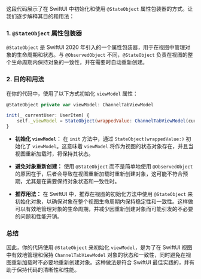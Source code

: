 这段代码展示了在 SwiftUI 中初始化和使用 `@StateObject` 属性包装器的方式。让我们逐步解释其目的和用法：

### 1. `@StateObject` 属性包装器

`@StateObject` 是 SwiftUI 2020 年引入的一个属性包装器，用于在视图中管理对象的生命周期和状态。与 `@ObservedObject` 不同，`@StateObject` 负责在视图的整个生命周期内保持对象的一致性，并在需要时自动重新创建。

### 2. 目的和用法

在你的代码中，使用了以下方式初始化 `viewModel` 属性：

```js
@StateObject private var viewModel: ChannelTabViewModel

init(_ currentUser: UserItem) {
    self._viewModel = StateObject(wrappedValue: ChannelTabViewModel(currentUser))
}
```

- **初始化 `viewModel`：** 在 `init` 方法中，通过 `StateObject(wrappedValue:)` 初始化了 `viewModel`。这意味着 `viewModel` 将作为视图的状态对象存在，并且当视图重新加载时，将保持其状态。

- **避免对象重新创建：** 使用 `@StateObject` 而不是简单地使用 `@ObservedObject` 的原因在于，后者会导致在视图重新加载时重新创建对象，这可能不符合预期，尤其是在需要保持对象状态和一致性时。

- **推荐用法：** 在 SwiftUI 中，推荐在视图的初始化方法中使用 `@StateObject` 来初始化对象，以确保对象在整个视图生命周期内保持稳定性和一致性。这样做可以有效地管理对象的生命周期，并减少因重新创建对象而可能引发的不必要的问题和性能开销。

### 总结

因此，你的代码使用 `@StateObject` 来初始化 `viewModel`，是为了在 SwiftUI 视图中有效地管理和保持 `ChannelTabViewModel` 对象的状态和一致性，同时避免在视图重新加载时不必要地重新创建对象。这种做法是符合 SwiftUI 最佳实践的，并有助于保持代码的清晰性和性能。